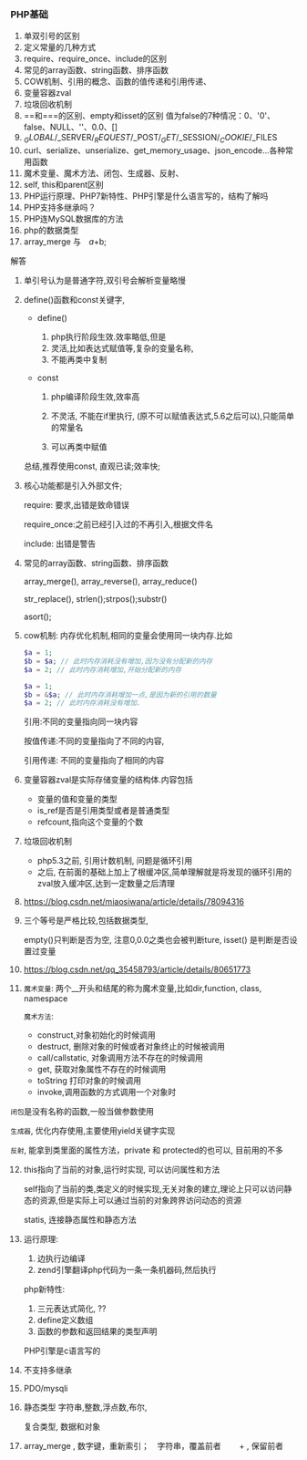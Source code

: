 ### PHP基础
1. 单双引号的区别
2. 定义常量的几种方式
3. require、require_once、include的区别
4. 常见的array函数、string函数、排序函数
5. COW机制、引用的概念、函数的值传递和引用传递、
6. 变量容器zval
7. 垃圾回收机制
8. ==和===的区别、empty和isset的区别
   值为false的7种情况：0、'0'、false、NULL、''、0.0、[]
9. $_GLOBAL/$_SERVER/$_REQUEST/$_POST/$_GET/$_SESSION/$_COOKIE/$_FILES
10. curl、serialize、unserialize、get_memory_usage、json_encode...各种常用函数
11. 魔术变量、魔术方法、闭包、生成器、反射、
12. self, this和parent区别
13. PHP运行原理、PHP7新特性、PHP引擎是什么语言写的，结构了解吗
14. PHP支持多继承吗？
15. PHP连MySQL数据库的方法
16. php的数据类型
17. array_merge 与　$a +$b;



解答

1. 单引号认为是普通字符,双引号会解析变量略慢

2. define()函数和const关键字,

   + define()

     1. php执行阶段生效.效率略低,但是
     2. 灵活,比如表达式赋值等,复杂的变量名称,
     3. 不能再类中复制

   + const

     1. php编译阶段生效,效率高

     2. 不灵活, 不能在if里执行,  (原不可以赋值表达式,5.6之后可以),只能简单的常量名
     3. 可以再类中赋值

   总结,推荐使用const, 直观已读;效率快;

3. 核心功能都是引入外部文件;

   require:  要求,出错是致命错误

   require_once:之前已经引入过的不再引入,根据文件名

   include: 出错是警告

4. 常见的array函数、string函数、排序函数

   array_merge(), array_reverse(), array_reduce()

   str_replace(), strlen();strpos();substr()

   asort();

5. cow机制: 内存优化机制,相同的变量会使用同一块内存.比如

   ```php
   $a = 1;
   $b = $a; // 此时内存消耗没有增加,因为没有分配新的内存
   $a = 2; // 此时内存消耗增加,开始分配新的内存
   
   $a = 1;
   $b = &$a; // 此时内存消耗增加一点,是因为新的引用的数量
   $a = 2; // 此时内存消耗没有增加.
   
   ```

   引用:不同的变量指向同一块内容

   按值传递:不同的变量指向了不同的内容,

   引用传递: 不同的变量指向了相同的内容

6. 变量容器zval是实际存储变量的结构体.内容包括

   + 变量的值和变量的类型
   + is_ref是否是引用类型或者是普通类型
   + refcount,指向这个变量的个数

7. 垃圾回收机制
   + php5.3之前, 引用计数机制, 问题是循环引用
   + 之后, 在前面的基础上加上了根缓冲区,简单理解就是将发现的循环引用的zval放入缓冲区,达到一定数量之后清理

8. https://blog.csdn.net/miaosiwana/article/details/78094316

9. 三个等号是严格比较,包括数据类型,

   empty()只判断是否为空, 注意0,0.0之类也会被判断ture, isset() 是判断是否设置过变量

10. https://blog.csdn.net/qq_35458793/article/details/80651773

11. `魔术变量`: 两个__开头和结尾的称为魔术变量,比如dir,function, class, namespace

    `魔术方法`: 

    + construct,对象初始化的时候调用
    + destruct, 删除对象的时候或者对象终止的时候被调用
    + call/callstatic, 对象调用方法不存在的时候调用
    + get, 获取对象属性不存在的时候调用
    + toString 打印对象的时候调用
    + invoke,调用函数的方式调用一个对象时

`闭包`是没有名称的函数,一般当做参数使用

`生成器`, 优化内存使用,主要使用yield关键字实现

`反射`, 能拿到类里面的属性方法，private 和 protected的也可以, 目前用的不多

12. this指向了当前的对象,运行时实现, 可以访问属性和方法

    self指向了当前的类,类定义的时候实现,无关对象的建立,理论上只可以访问静态的资源,但是实际上可以通过当前的对象跨界访问动态的资源

    statis, 连接静态属性和静态方法

13. 运行原理:

    1. 边执行边编译
    2. zend引擎翻译php代码为一条一条机器码,然后执行

    php新特性:

    1. 三元表达式简化, ??
    2. define定义数组
    3. 函数的参数和返回结果的类型声明

    PHP引擎是c语言写的

14. 不支持多继承

15. PDO/mysqli

16. 静态类型 字符串,整数,浮点数,布尔,

    复合类型, 数据和对象
17. array_merge , 数字键，重新索引；　字符串，覆盖前者
　　+ , 保留前者